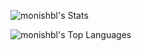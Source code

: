![monishbl's Stats](https://github-readme-stats.vercel.app/api?username=monishbl&theme=dark&show_icons=true&hide_border=true&count_private=true)
<!-- ![monishbl's Streak](https://github-readme-streak-stats.herokuapp.com/?user=monishbl&theme=dark&hide_border=true) -->
![monishbl's Top Languages](https://github-readme-stats.vercel.app/api/top-langs/?username=monishbl&theme=dark&show_icons=true&hide_border=true&layout=compact)

